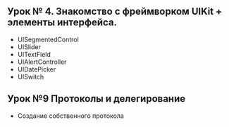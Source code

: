 ## Урок № 4. Знакомство с фреймворком UIKit + элементы интерфейса.
- UISegmentedControl
- UISlider
- UITextField
- UIAlertController
- UIDatePicker
- UISwitch
## Урок №9 Протоколы и делегирование
 - Создание собственного протокола
